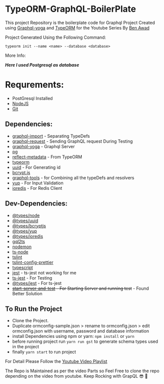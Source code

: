 # TypeORM-GraphQL-BoilerPlate

This project Repository is the boilerplate code for Graphql Project Created using [Graphql-yoga]() and [TypeORM]() for the Youtube Series By [Ben Awad]()

Project Generated Using the Following Command:
```
typeorm init --name <name> --database <database>
```

More Info: 

***Here I used Postgresql as database***

# Requrements:
- PostGresql Installed
- [NodeJS](https://nodejs.org/en/)
- [Git](https://git-scm.com)

## Dependencies: 
- [graphql-import](https://www.npmjs.com/package/graphql-import) - Separating TypeDefs
- [graphql-request](https://www.npmjs.com/package/graphql-request) - Sending GraphQL request During Testing
- [graphql-yoga](https://www.npmjs.com/package/graphql-yoga) - Graphql Server
- [pg](https://www.npmjs.com/package/pg)
- [reflect-metadata](https://www.npmjs.com/package/reflect-metadata) - From TypeORM
- [typeorm](https://www.npmjs.com/package/typeorm)
- [uuid](https://www.npmjs.com/package/uuid) - For Generating id
- [bcrypt.js](https://www.npmjs.com/package/bcryptjs)
- [graphql-tools](https://www.npmjs.com/package/graphql-tools) - for Combining all the typeDefs and resolvers
- [yup](https://www.npmjs.com/package/yup) - For Input Validation
- [ioredis](https://www.npmjs.com/package/ioredis) - For Redis Client

## Dev-Dependencies: 
- [@types/node ](https://www.npmjs.com/package/@types/node)
- [@types/uuid](https://www.npmjs.com/package/@types/uuid)
- [@types/bcryptjs](https://www.npmjs.com/package/@types/bcryptjs)
- [@types/yup](https://www.npmjs.com/package/@types/yup)
- [@types/ioredis](https://www.npmjs.com/package/@types/ioredis)
- [gql2ts](https://www.npmjs.com/package/gql2ts)
- [nodemon](https://www.npmjs.com/package/nodemon)
- [ts-node](https://www.npmjs.com/package/ts-node)
- [tslint](https://www.npmjs.com/package/tslint)
- [tslint-config-prettier](https://www.npmjs.com/package/tslint-config-prettier)
- [typescript](https://www.npmjs.com/package/typescript)
- [jest](https://www.npmjs.com/package/jest) - ts-jest not working for me
- [ts-jest](https://www.npmjs.com/package/ts-jest) - For Testing
- [@types/jest](https://www.npmjs.com/package/@types/jest) - For ts-jest
- ~~[start-server-and-test](https://www.npmjs.com/package/start-server-and-test) - For Starting Server and running test~~ - Found Better Solution

## To Run the Project
- Clone the Project.
- Duplicate ormconfig-sample.json > rename to ormconfig.json > edit ormconfig.json with username, password and database information
- install Dependencies using npm or yarn: ```npm install```
or ```yarn```
- before running project run
```yarn run gst```
to generate schema types used in the project
- finally ```yarn start``` to run project

For Detail Please Follow the [Youtube Video Playlist](https://www.youtube.com/playlist?list=PLN3n1USn4xlky9uj6wOhfsPez7KZOqm2V)

The Repo is Maintained as per the video Parts so Feel Free to clone the repo depending on the video from youtube. Keep Rocking with GrapQL 😎 🤘
